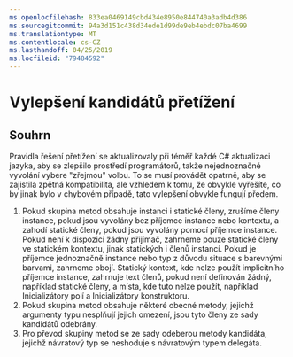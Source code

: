 ```yaml
---
ms.openlocfilehash: 833ea0469149cbd434e8950e844740a3adb4d386
ms.sourcegitcommit: 94a3d151c438d34ede1d99de9eb4ebdc07ba4699
ms.translationtype: MT
ms.contentlocale: cs-CZ
ms.lasthandoff: 04/25/2019
ms.locfileid: "79484592"
---
```

# <a name="improved-overload-candidates"></a>Vylepšení kandidátů přetížení

## <a name="summary"></a>Souhrn
[summary]: #summary

Pravidla řešení přetížení se aktualizovaly při téměř každé C# aktualizaci jazyka, aby se zlepšilo prostředí programátorů, takže nejednoznačné vyvolání vybere "zřejmou" volbu. To se musí provádět opatrně, aby se zajistila zpětná kompatibilita, ale vzhledem k tomu, že obvykle vyřešíte, co by jinak bylo v chybovém případě, tato vylepšení obvykle fungují předem.

1. Pokud skupina metod obsahuje instanci i statické členy, zrušíme členy instance, pokud jsou vyvolány bez příjemce instance nebo kontextu, a zahodí statické členy, pokud jsou vyvolány pomocí příjemce instance. Pokud není k dispozici žádný přijímač, zahrneme pouze statické členy ve statickém kontextu, jinak statických i členů instancí. Pokud je příjemce jednoznačně instance nebo typ z důvodu situace s barevnými barvami, zahrneme obojí. Statický kontext, kde nelze použít implicitního příjemce instance, zahrnuje text členů, pokud není definován žádný, například statické členy, a místa, kde tuto nelze použít, například Inicializátory polí a Inicializátory konstruktoru.
2. Pokud skupina metod obsahuje některé obecné metody, jejichž argumenty typu nesplňují jejich omezení, jsou tyto členy ze sady kandidátů odebrány.
3. Pro převod skupiny metod se ze sady odeberou metody kandidáta, jejichž návratový typ se neshoduje s návratovým typem delegáta.
